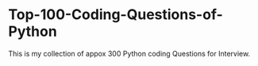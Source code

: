 # Top-100-Coding-Questions-of-Python
This is my collection of appox 300 Python coding Questions for Interview.
